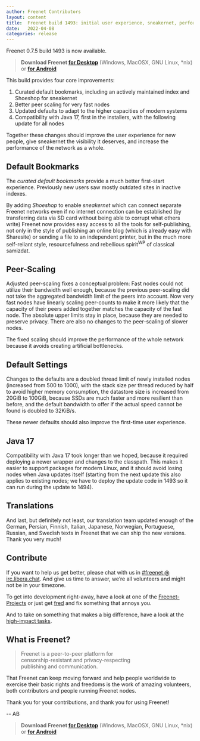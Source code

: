 ```yaml
---
author: Freenet Contributors
layout: content
title:  Freenet build 1493: initial user experience, sneakernet, performance
date:   2022-04-08
categories: release
---
```

Freenet 0.7.5 build 1493 is now available.

> **Download Freenet [for Desktop][download page]** (Windows, MacOSX, GNU Linux, *nix) or **[for Android](https://freenet-mobile.github.io/app/)**


This build provides four core improvements:

1. Curated default bookmarks,
   including an actively maintained index and Shoeshop for sneakernet
2. Better peer scaling for very fast nodes 
3. Updated defaults to adapt to the higher capacities of modern systems
4. Compatibility with Java 17, first in the installers, with the
   following update for all nodes

Together these changes should improve the user experience for new
people, give sneakernet the visibility it deserves, and increase the
performance of the network as a whole.


## Default Bookmarks

The *curated default bookmarks* provide a much better first-start 
experience. Previously new users saw mostly outdated sites in 
inactive indexes.

By adding *Shoeshop* to enable *sneakernet* which can connect separate 
Freenet networks even if no internet connection can be established
(by transferring data via SD card without being able to corrupt what others write)
Freenet now provides easy access to all the tools for self-publishing, not only in the 
style of publishing an online blog (which is already easy with 
Sharesite) or sending a file to an independent printer, but in the 
much more self-reliant style, resourcefulness and rebellious spirit<sup>WP</sup> 
of classical samizdat.


## Peer-Scaling

Adjusted peer-scaling fixes a conceptual problem: Fast nodes could 
not utilize their bandwidth well enough, because the previous 
peer-scaling did not take the aggregated bandwidth limit of the 
peers into account. Now very fast nodes have linearly scaling 
peer-counts to make it more likely that the capacity of their peers 
added together matches the capacity of the fast node. The absolute 
upper limits stay in place, because they are needed to preserve 
privacy. There are also no changes to the peer-scaling of slower 
nodes.

The fixed scaling should improve the performance of the whole 
network because it avoids creating artificial bottlenecks.


## Default Settings

Changes to the defaults are a doubled thread limit of newly 
installed nodes (increased from 500 to 1000), with the stack size 
per thread reduced by half to avoid higher memory consumption, the 
datastore size is increased from 20GiB to 100GiB, because SSDs are 
much faster and more resilient than before, and the default 
bandwidth to offer if the actual speed cannot be found is doubled 
to 32KiB/s.

These newer defaults should also improve the first-time user 
experience.


## Java 17

Compatibility with Java 17 took longer than we hoped, because it 
required deploying a newer wrapper and changes to the classpath. 
This makes it easier to support packages for modern Linux, and it 
should avoid losing nodes when Java updates itself (starting from 
the next update this also applies to existing nodes; we have to 
deploy the update code in 1493 so it can run during the update to 
1494).


## Translations

And last, but definitely not least, our translation team
updated enough of the German, Persian, Finnish, 
Italian, Japanese, Norwegian, Portuguese, Russian, and Swedish 
texts in Freenet that we can ship the new versions. Thank you 
very much!


## Contribute

If you want to help us get better, please chat with us in <a href="https://web.libera.chat/?nick=FollowRabbit|?#freenet" id="chatlink" class="btn button-custom btn-custom-two">#freenet @ irc.libera.chat</a>. And give us time to answer, we’re all volunteers and might not be in your timezone.

To get into development right-away, have a look at one of the [Freenet-Projects](https://github.com/hyphanet/wiki/wiki/Projects) or just get [fred](https://github.com/hyphanet/fred) and fix something that annoys you.

And to take on something that makes a big difference, have a look at the [high-impact tasks](https://github.com/hyphanet/wiki/wiki/High-Impact-tasks).


## What is Freenet?

> Freenet is a peer-to-peer platform for  
> censorship-resistant and privacy-respecting  
> publishing and communication.


That Freenet can keep moving forward and help people worldwide to 
exercise their basic rights and freedoms is the work of amazing 
volunteers, both contributors and people running Freenet nodes. 

Thank you for your contributions, and thank you for using Freenet!


\-- AB


> **Download Freenet [for Desktop][download page]** (Windows, MacOSX, GNU Linux, *nix) or **[for Android](https://freenet-mobile.github.io/app/)**



[releasetag1493]: https://github.com/hyphanet/fred/releases/tag/build01493
[download page]: pages/download.html
